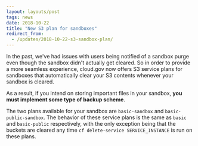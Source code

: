 ```yaml
--- 
layout: layouts/post
tags: news
date: 2018-10-22
title: "New S3 plan for sandboxes" 
redirect_from:
  - /updates/2018-10-22-s3-sandbox-plan/
---
```


In the past, we've had issues with users being notified of a sandbox purge even though the sandbox didn't actually get cleared. So in order to provide a more seamless experience, cloud.gov now offers S3 service plans for sandboxes that automatically clear your S3 contents whenever your sandbox is cleared. 

As a result, if you intend on storing important files in your sandbox, **you must implement some type of backup scheme**.  

The two plans available for your sandbox are `basic-sandbox` and `basic-public-sandbox`. The behavior of these service plans is the same as `basic` and `basic-public` respectively, with the only exception being that the buckets are cleared any time `cf delete-service SERVICE_INSTANCE` is run on these plans.  
